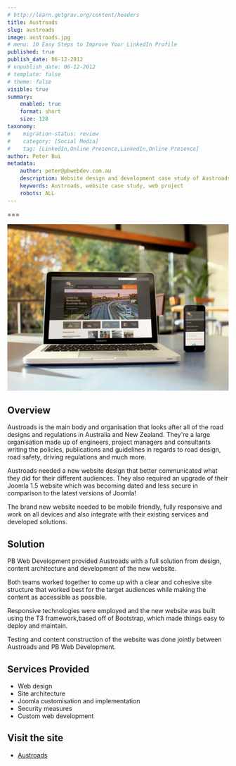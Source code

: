 ```yaml
---
# http://learn.getgrav.org/content/headers
title: Austroads
slug: austroads
image: austroads.jpg
# menu: 10 Easy Steps to Improve Your LinkedIn Profile
published: true
publish_date: 06-12-2012
# unpublish_date: 06-12-2012
# template: false
# theme: false
visible: true
summary:
    enabled: true
    format: short
    size: 128
taxonomy:
#    migration-status: review
#    category: [Social Media]
#    tag: [LinkedIn,Online Presence,LinkedIn,Online Presence]
author: Peter Bui
metadata:
    author: peter@pbwebdev.com.au
    description: Website design and development case study of Austroads. Find our how we pieced together the Austroads website build project.
    keywords: Austroads, website case study, web project
    robots: ALL
---
```


===

![](austroadslarge-final.jpg)

## Overview

Austroads is the main body and organisation that looks after all of the road designs and regulations in Australia and New Zealand. They're a large organisation made up of engineers, project managers and consultants writing the policies, publications and guidelines in regards to road design, road safety, driving regulations and much more.

Austroads needed a new website design that better communicated what they did for their different audiences. They also required an upgrade of their Joomla 1.5 website which was becoming dated and less secure in comparison to the latest versions of Joomla!

The brand new website needed to be mobile friendly, fully responsive and work on all devices and also integrate with their existing services and developed solutions.

## Solution

PB Web Development provided Austroads with a full solution from design, content architecture and development of the new website.

Both teams worked together to come up with a clear and cohesive site structure that worked best for the target audiences while making the content as accessible as possible.

Responsive technologies were employed and the new website was built using the T3 framework,based off of Bootstrap, which made things easy to deploy and maintain.

Testing and content construction of the website was done jointly between Austroads and PB Web Development.

## Services Provided

* Web design
* Site architecture
* Joomla customisation and implementation
* Security measures
* Custom web development

## Visit the site

* <a href="http://www.austroads.com.au" target="_blank">Austroads</a>